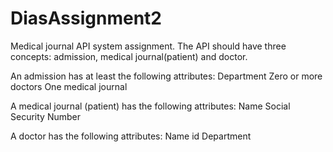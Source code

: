 # DiasAssignment2

Medical journal API system assignment.
The API should have three concepts: admission, medical journal(patient) and doctor.

An admission has at least the following attributes:
Department
Zero or more doctors
One medical journal

A medical journal (patient) has the following attributes:
Name
Social Security Number

A doctor has the following attributes:
Name
id
Department
